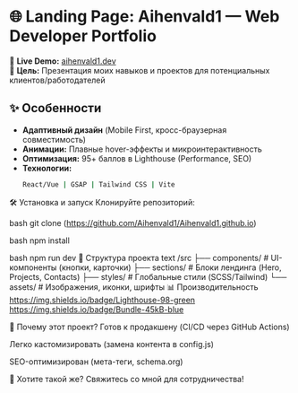 # 🌐 Landing Page: Aihenvald1 — Web Developer Portfolio

🚀 **Live Demo:** [aihenvald1.dev](https://aihenvald1.dev)  
📌 **Цель:** Презентация моих навыков и проектов для потенциальных клиентов/работодателей

## ✨ Особенности
- **Адаптивный дизайн** (Mobile First, кросс-браузерная совместимость)
- **Анимации:** Плавные hover-эффекты и микроинтерактивность
- **Оптимизация:** 95+ баллов в Lighthouse (Performance, SEO)
- **Технологии:** 
  ```bash
  React/Vue | GSAP | Tailwind CSS | Vite
🛠 Установка и запуск
Клонируйте репозиторий:

bash
git clone (https://github.com/Aihenvald1/Aihenvald1.github.io)


bash
npm install


bash
npm run dev
📌 Структура проекта
text
/src
├── components/  # UI-компоненты (кнопки, карточки)
├── sections/    # Блоки лендинга (Hero, Projects, Contacts)
├── styles/      # Глобальные стили (SCSS/Tailwind)
└── assets/      # Изображения, иконки, шрифты
📊 Производительность
https://img.shields.io/badge/Lighthouse-98-green
https://img.shields.io/badge/Bundle-45kB-blue


🌟 Почему этот проект?
Готов к продакшену (CI/CD через GitHub Actions)

Легко кастомизировать (замена контента в config.js)

SEO-оптимизирован (мета-теги, schema.org)

🚀 Хотите такой же? Свяжитесь со мной для сотрудничества!
